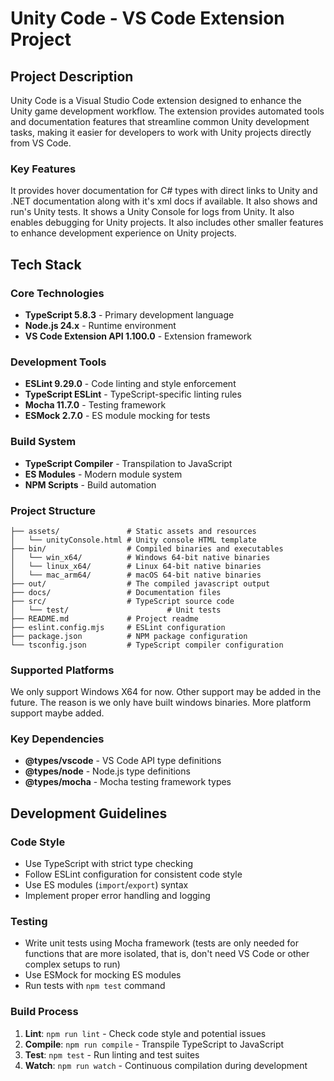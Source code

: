# Unity Code - VS Code Extension Project

## Project Description

Unity Code is a Visual Studio Code extension designed to enhance the Unity game development workflow. The extension provides automated tools and documentation features that streamline common Unity development tasks, making it easier for developers to work with Unity projects directly from VS Code.

### Key Features
It provides hover documentation for C# types with direct links to Unity and .NET documentation along with it's xml docs if available. It also shows and run's Unity tests. It shows a Unity Console for logs from Unity. It also enables debugging for Unity projects. It also includes other smaller features to enhance development experience on Unity projects.

## Tech Stack

### Core Technologies
- **TypeScript 5.8.3** - Primary development language
- **Node.js 24.x** - Runtime environment
- **VS Code Extension API 1.100.0** - Extension framework

### Development Tools
- **ESLint 9.29.0** - Code linting and style enforcement
- **TypeScript ESLint** - TypeScript-specific linting rules
- **Mocha 11.7.0** - Testing framework
- **ESMock 2.7.0** - ES module mocking for tests

### Build System
- **TypeScript Compiler** - Transpilation to JavaScript
- **ES Modules** - Modern module system
- **NPM Scripts** - Build automation

### Project Structure
```
├── assets/               # Static assets and resources
│   └── unityConsole.html # Unity console HTML template
├── bin/                  # Compiled binaries and executables
│   └── win_x64/          # Windows 64-bit native binaries
│   └── linux_x64/        # Linux 64-bit native binaries
│   └── mac_arm64/        # macOS 64-bit native binaries
├── out/                  # The compiled javascript output
├── docs/                 # Documentation files
├── src/                  # TypeScript source code
│   └── test/                      # Unit tests
├── README.md             # Project readme
├── eslint.config.mjs     # ESLint configuration
├── package.json          # NPM package configuration
└── tsconfig.json         # TypeScript compiler configuration
```

### Supported Platforms
We only support Windows X64 for now. Other support may be added in the future. The reason is we only have built windows binaries. More platform support maybe added.

### Key Dependencies
- **@types/vscode** - VS Code API type definitions
- **@types/node** - Node.js type definitions
- **@types/mocha** - Mocha testing framework types

## Development Guidelines

### Code Style
- Use TypeScript with strict type checking
- Follow ESLint configuration for consistent code style
- Use ES modules (`import`/`export`) syntax
- Implement proper error handling and logging

### Testing
- Write unit tests using Mocha framework (tests are only needed for functions that are more isolated, that is, don't need VS Code or other complex setups to run)
- Use ESMock for mocking ES modules
- Run tests with `npm test` command

### Build Process
1. **Lint**: `npm run lint` - Check code style and potential issues
2. **Compile**: `npm run compile` - Transpile TypeScript to JavaScript
3. **Test**: `npm test` - Run linting and test suites
4. **Watch**: `npm run watch` - Continuous compilation during development
